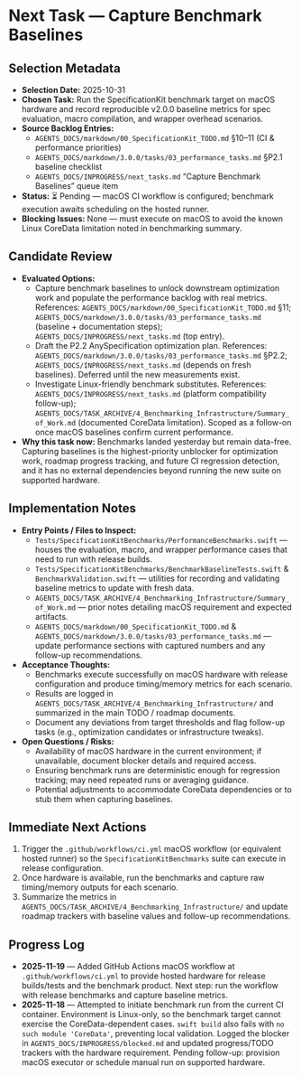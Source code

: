 # Next Task — Capture Benchmark Baselines

## Selection Metadata
- **Selection Date:** 2025-10-31
- **Chosen Task:** Run the SpecificationKit benchmark target on macOS hardware and record reproducible v2.0.0 baseline metrics for spec evaluation, macro compilation, and wrapper overhead scenarios.
- **Source Backlog Entries:**
  - `AGENTS_DOCS/markdown/00_SpecificationKit_TODO.md` §10–11 (CI & performance priorities)
  - `AGENTS_DOCS/markdown/3.0.0/tasks/03_performance_tasks.md` §P2.1 baseline checklist
  - `AGENTS_DOCS/INPROGRESS/next_tasks.md` “Capture Benchmark Baselines” queue item
- **Status:** ⏳ Pending — macOS CI workflow is configured; benchmark execution awaits scheduling on the hosted runner.
- **Blocking Issues:** None — must execute on macOS to avoid the known Linux CoreData limitation noted in benchmarking summary.

## Candidate Review
- **Evaluated Options:**
  - Capture benchmark baselines to unlock downstream optimization work and populate the performance backlog with real metrics. References: `AGENTS_DOCS/markdown/00_SpecificationKit_TODO.md` §11; `AGENTS_DOCS/markdown/3.0.0/tasks/03_performance_tasks.md` (baseline + documentation steps); `AGENTS_DOCS/INPROGRESS/next_tasks.md` (top entry).
  - Draft the P2.2 AnySpecification optimization plan. References: `AGENTS_DOCS/markdown/3.0.0/tasks/03_performance_tasks.md` §P2.2; `AGENTS_DOCS/INPROGRESS/next_tasks.md` (depends on fresh baselines). Deferred until the new measurements exist.
  - Investigate Linux-friendly benchmark substitutes. References: `AGENTS_DOCS/INPROGRESS/next_tasks.md` (platform compatibility follow-up); `AGENTS_DOCS/TASK_ARCHIVE/4_Benchmarking_Infrastructure/Summary_of_Work.md` (documented CoreData limitation). Scoped as a follow-on once macOS baselines confirm current performance.
- **Why this task now:** Benchmarks landed yesterday but remain data-free. Capturing baselines is the highest-priority unblocker for optimization work, roadmap progress tracking, and future CI regression detection, and it has no external dependencies beyond running the new suite on supported hardware.

## Implementation Notes
- **Entry Points / Files to Inspect:**
  - `Tests/SpecificationKitBenchmarks/PerformanceBenchmarks.swift` — houses the evaluation, macro, and wrapper performance cases that need to run with release builds.
  - `Tests/SpecificationKitBenchmarks/BenchmarkBaselineTests.swift` & `BenchmarkValidation.swift` — utilities for recording and validating baseline metrics to update with fresh data.
  - `AGENTS_DOCS/TASK_ARCHIVE/4_Benchmarking_Infrastructure/Summary_of_Work.md` — prior notes detailing macOS requirement and expected artifacts.
  - `AGENTS_DOCS/markdown/00_SpecificationKit_TODO.md` & `AGENTS_DOCS/markdown/3.0.0/tasks/03_performance_tasks.md` — update performance sections with captured numbers and any follow-up recommendations.
- **Acceptance Thoughts:**
  - Benchmarks execute successfully on macOS hardware with release configuration and produce timing/memory metrics for each scenario.
  - Results are logged in `AGENTS_DOCS/TASK_ARCHIVE/4_Benchmarking_Infrastructure/` and summarized in the main TODO / roadmap documents.
  - Document any deviations from target thresholds and flag follow-up tasks (e.g., optimization candidates or infrastructure tweaks).
- **Open Questions / Risks:**
  - Availability of macOS hardware in the current environment; if unavailable, document blocker details and required access.
  - Ensuring benchmark runs are deterministic enough for regression tracking; may need repeated runs or averaging guidance.
  - Potential adjustments to accommodate CoreData dependencies or to stub them when capturing baselines.

## Immediate Next Actions
1. Trigger the `.github/workflows/ci.yml` macOS workflow (or equivalent hosted runner) so the `SpecificationKitBenchmarks` suite can execute in release configuration.
2. Once hardware is available, run the benchmarks and capture raw timing/memory outputs for each scenario.
3. Summarize the metrics in `AGENTS_DOCS/TASK_ARCHIVE/4_Benchmarking_Infrastructure/` and update roadmap trackers with baseline values and follow-up recommendations.

## Progress Log
- **2025-11-19** — Added GitHub Actions macOS workflow at `.github/workflows/ci.yml` to provide hosted hardware for release builds/tests and the benchmark product. Next step: run the workflow with release benchmarks and capture baseline metrics.
- **2025-11-18** — Attempted to initiate benchmark run from the current CI container. Environment is Linux-only, so the benchmark target cannot exercise the CoreData-dependent cases. `swift build` also fails with `no such module 'CoreData'`, preventing local validation. Logged the blocker in `AGENTS_DOCS/INPROGRESS/blocked.md` and updated progress/TODO trackers with the hardware requirement. Pending follow-up: provision macOS executor or schedule manual run on supported hardware.
